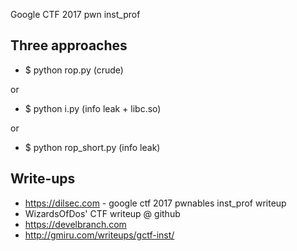 Google CTF 2017 pwn inst_prof

## Three approaches

* $ python rop.py (crude)

or

* $ python i.py (info leak + libc.so)

or

* $ python rop_short.py (info leak)

## Write-ups

* https://dilsec.com - google ctf 2017 pwnables inst_prof writeup
* WizardsOfDos' CTF writeup @ github
* https://develbranch.com
* http://gmiru.com/writeups/gctf-inst/
